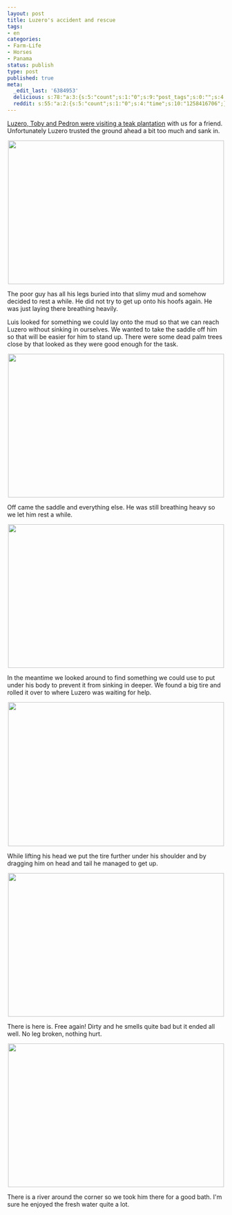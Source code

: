 ```yaml
---
layout: post
title: Luzero's accident and rescue
tags:
- en
categories:
- Farm-Life
- Horses
- Panama
status: publish
type: post
published: true
meta:
  _edit_last: '6384953'
  delicious: s:78:"a:3:{s:5:"count";s:1:"0";s:9:"post_tags";s:0:"";s:4:"time";s:10:"1258416704";}";
  reddit: s:55:"a:2:{s:5:"count";s:1:"0";s:4:"time";s:10:"1258416706";}";
---
```

<a href="http://rainforestfinca.wordpress.com/2009/10/13/luzero-toby-and-pedron-visit-a-teak-plantation/">Luzero, Toby and Pedron were visiting a teak plantation</a> with us for a friend.  Unfortunately Luzero trusted the ground ahead a bit too much and sank in.

<a href="http://www.flickr.com/photos/34665899@N00/4008256857" title="View '' on Flickr.com"><div style="text-align:center;"><img src="http://farm3.static.flickr.com/2601/4008256857_1593586213.jpg" alt="" border="0" width="500" height="332" /></div></a>

The poor guy has all his legs buried into that slimy mud and somehow decided to rest a while. He did not try to get up onto his hoofs again. He was just laying there breathing heavily.

Luis looked for something we could lay onto the mud so that we can reach Luzero without sinking in ourselves. We wanted to take the saddle off him so that will be easier for him to stand up. There were some dead palm trees close by that looked as they were good enough for the task.

<a href="http://www.flickr.com/photos/34665899@N00/4009024722" title="View '' on Flickr.com"><div style="text-align:center;"><img src="http://farm3.static.flickr.com/2558/4009024722_86e060134c.jpg" alt="" border="0" width="500" height="332" /></div></a>

Off came the saddle and everything else. He was still breathing heavy so we let him rest a while.

<a href="http://www.flickr.com/photos/34665899@N00/4009027692" title="View '' on Flickr.com"><div style="text-align:center;"><img src="http://farm4.static.flickr.com/3483/4009027692_48ef2c4518.jpg" alt="" border="0" width="500" height="332" /></div></a>

In the meantime we looked around to find something we could use to put under his body to prevent it from sinking in deeper. We found a big tire and rolled it over to where Luzero was waiting for help.

<a href="http://www.flickr.com/photos/34665899@N00/4009265094" title="View '' on Flickr.com"><div style="text-align:center;"><img src="http://farm3.static.flickr.com/2491/4009265094_245b167859.jpg" alt="" border="0" width="500" height="333" /></div></a>

While lifting his head we put the tire further under his shoulder and by dragging him on head and tail he managed to get up.

<a href="http://www.flickr.com/photos/34665899@N00/4008264423" title="View '' on Flickr.com"><div style="text-align:center;"><img src="http://farm4.static.flickr.com/3490/4008264423_6b6fe6eea9.jpg" alt="" border="0" width="500" height="332" /></div></a>

There is here is. Free again! Dirty and he smells quite bad but it ended all well. No leg broken, nothing hurt.

<a href="http://www.flickr.com/photos/34665899@N00/4008267343" title="View '' on Flickr.com"><div style="text-align:center;"><img src="http://farm3.static.flickr.com/2510/4008267343_7f45a3cfd4.jpg" alt="" border="0" width="500" height="332" /></div></a>

There is a river around the corner so we took him there for a good bath. I'm sure he enjoyed the fresh water quite a lot.

